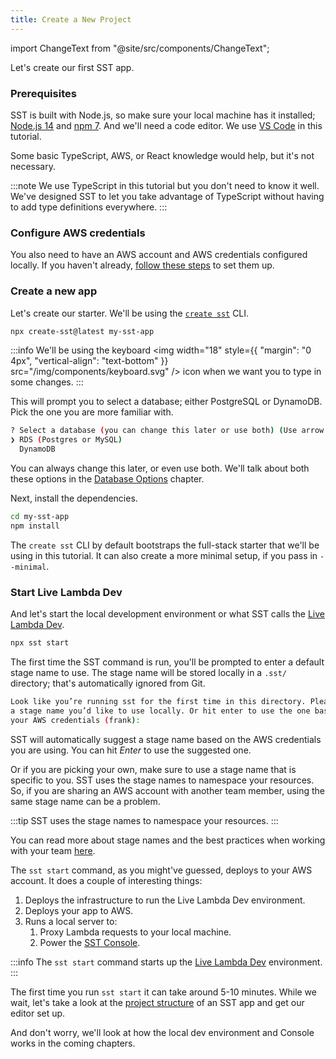 ```yaml
---
title: Create a New Project
---
```


import ChangeText from "@site/src/components/ChangeText";

Let's create our first SST app.

### Prerequisites

SST is built with Node.js, so make sure your local machine has it installed; [Node.js 14](https://nodejs.org/) and [npm 7](https://www.npmjs.com/). And we'll need a code editor. We use [VS Code](https://code.visualstudio.com/) in this tutorial.

Some basic TypeScript, AWS, or React knowledge would help, but it's not necessary.

:::note
We use TypeScript in this tutorial but you don't need to know it well. We've designed SST to let you take advantage of TypeScript without having to add type definitions everywhere.
:::

### Configure AWS credentials

You also need to have an AWS account and AWS credentials configured locally. If you haven't already, [follow these steps](../advanced/iam-credentials.md#loading-from-a-file) to set them up.

### Create a new app

<ChangeText>

Let's create our starter. We'll be using the [`create sst`](../packages/create-sst.md) CLI.

</ChangeText>


```bash
npx create-sst@latest my-sst-app
```
      
:::info
We'll be using the keyboard <img width="18" style={{ "margin": "0 4px", "vertical-align": "text-bottom" }} src="/img/components/keyboard.svg" /> icon when we want you to type in some changes.
:::

This will prompt you to select a database; either PostgreSQL or DynamoDB. Pick the one you are more familiar with.

```bash
? Select a database (you can change this later or use both) (Use arrow keys)
❯ RDS (Postgres or MySQL) 
  DynamoDB
```

You can always change this later, or even use both. We'll talk about both these options in the [Database Options](database-options.md) chapter.

<ChangeText>

Next, install the dependencies.

</ChangeText>

```bash
cd my-sst-app
npm install
```

The `create sst` CLI by default bootstraps the full-stack starter that we'll be using in this tutorial. It can also create a more minimal setup, if you pass in `--minimal`.

### Start Live Lambda Dev

<ChangeText>

And let's start the local development environment or what SST calls the [Live Lambda Dev](../live-lambda-development.md).

</ChangeText>

```bash
npx sst start
```

The first time the SST command is run, you'll be prompted to enter a default stage name to use. The stage name will be stored locally in a `.sst/` directory; that's automatically ignored from Git.

``` bash
Look like you’re running sst for the first time in this directory. Please enter
a stage name you’d like to use locally. Or hit enter to use the one based on
your AWS credentials (frank):
```

SST will automatically suggest a stage name based on the AWS credentials you are using. You can hit _Enter_ to use the suggested one.

Or if you are picking your own, make sure to use a stage name that is specific to you. SST uses the stage names to namespace your resources. So, if you are sharing an AWS account with another team member, using the same stage name can be a problem.

:::tip
SST uses the stage names to namespace your resources.
:::

You can read more about stage names and the best practices when working with your team [here](../working-with-your-team.md).

The `sst start` command, as you might've guessed, deploys to your AWS account. It does a couple of interesting things:

1. Deploys the infrastructure to run the Live Lambda Dev environment.
2. Deploys your app to AWS.
3. Runs a local server to:
   1. Proxy Lambda requests to your local machine.
   2. Power the [SST Console](../console.md).

:::info
The `sst start` command starts up the [Live Lambda Dev](../live-lambda-development.md) environment.
:::

The first time you run `sst start` it can take around 5-10 minutes. While we wait, let's take a look at the [project structure](project-structure.md) of an SST app and get our editor set up.

And don't worry, we'll look at how the local dev environment and Console works in the coming chapters.
